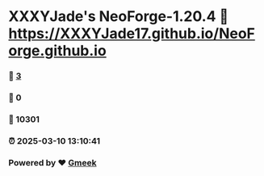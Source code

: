 # XXXYJade's NeoForge-1.20.4 :link: https://XXXYJade17.github.io/NeoForge.github.io 
### :page_facing_up: [3](https://XXXYJade17.github.io/NeoForge.github.io/tag.html) 
### :speech_balloon: 0 
### :hibiscus: 10301 
### :alarm_clock: 2025-03-10 13:10:41 
### Powered by :heart: [Gmeek](https://github.com/Meekdai/Gmeek)
